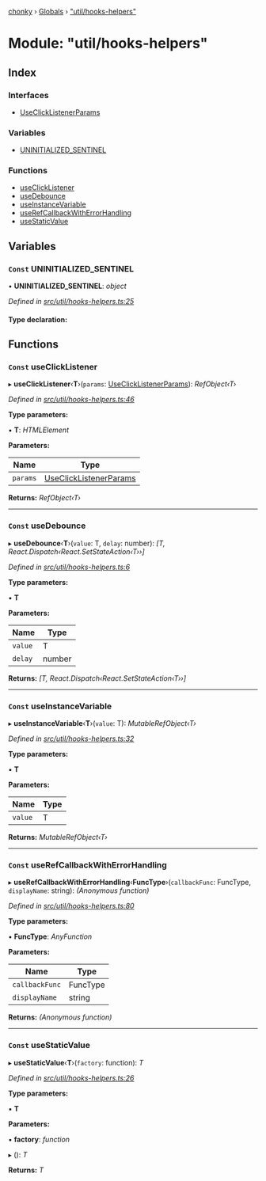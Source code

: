 [chonky](../README.md) › [Globals](../globals.md) › ["util/hooks-helpers"](_util_hooks_helpers_.md)

# Module: "util/hooks-helpers"

## Index

### Interfaces

* [UseClickListenerParams](../interfaces/_util_hooks_helpers_.useclicklistenerparams.md)

### Variables

* [UNINITIALIZED_SENTINEL](_util_hooks_helpers_.md#const-uninitialized_sentinel)

### Functions

* [useClickListener](_util_hooks_helpers_.md#const-useclicklistener)
* [useDebounce](_util_hooks_helpers_.md#const-usedebounce)
* [useInstanceVariable](_util_hooks_helpers_.md#const-useinstancevariable)
* [useRefCallbackWithErrorHandling](_util_hooks_helpers_.md#const-userefcallbackwitherrorhandling)
* [useStaticValue](_util_hooks_helpers_.md#const-usestaticvalue)

## Variables

### `Const` UNINITIALIZED_SENTINEL

• **UNINITIALIZED_SENTINEL**: *object*

*Defined in [src/util/hooks-helpers.ts:25](https://github.com/TimboKZ/Chonky/blob/cb533b8/src/util/hooks-helpers.ts#L25)*

#### Type declaration:

## Functions

### `Const` useClickListener

▸ **useClickListener**‹**T**›(`params`: [UseClickListenerParams](../interfaces/_util_hooks_helpers_.useclicklistenerparams.md)): *RefObject‹T›*

*Defined in [src/util/hooks-helpers.ts:46](https://github.com/TimboKZ/Chonky/blob/cb533b8/src/util/hooks-helpers.ts#L46)*

**Type parameters:**

▪ **T**: *HTMLElement*

**Parameters:**

Name | Type |
------ | ------ |
`params` | [UseClickListenerParams](../interfaces/_util_hooks_helpers_.useclicklistenerparams.md) |

**Returns:** *RefObject‹T›*

___

### `Const` useDebounce

▸ **useDebounce**‹**T**›(`value`: T, `delay`: number): *[T, React.Dispatch‹React.SetStateAction‹T››]*

*Defined in [src/util/hooks-helpers.ts:6](https://github.com/TimboKZ/Chonky/blob/cb533b8/src/util/hooks-helpers.ts#L6)*

**Type parameters:**

▪ **T**

**Parameters:**

Name | Type |
------ | ------ |
`value` | T |
`delay` | number |

**Returns:** *[T, React.Dispatch‹React.SetStateAction‹T››]*

___

### `Const` useInstanceVariable

▸ **useInstanceVariable**‹**T**›(`value`: T): *MutableRefObject‹T›*

*Defined in [src/util/hooks-helpers.ts:32](https://github.com/TimboKZ/Chonky/blob/cb533b8/src/util/hooks-helpers.ts#L32)*

**Type parameters:**

▪ **T**

**Parameters:**

Name | Type |
------ | ------ |
`value` | T |

**Returns:** *MutableRefObject‹T›*

___

### `Const` useRefCallbackWithErrorHandling

▸ **useRefCallbackWithErrorHandling**‹**FuncType**›(`callbackFunc`: FuncType, `displayName`: string): *(Anonymous function)*

*Defined in [src/util/hooks-helpers.ts:80](https://github.com/TimboKZ/Chonky/blob/cb533b8/src/util/hooks-helpers.ts#L80)*

**Type parameters:**

▪ **FuncType**: *AnyFunction*

**Parameters:**

Name | Type |
------ | ------ |
`callbackFunc` | FuncType |
`displayName` | string |

**Returns:** *(Anonymous function)*

___

### `Const` useStaticValue

▸ **useStaticValue**‹**T**›(`factory`: function): *T*

*Defined in [src/util/hooks-helpers.ts:26](https://github.com/TimboKZ/Chonky/blob/cb533b8/src/util/hooks-helpers.ts#L26)*

**Type parameters:**

▪ **T**

**Parameters:**

▪ **factory**: *function*

▸ (): *T*

**Returns:** *T*
